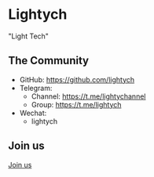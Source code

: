 # Lightych

"Light Tech"

## The Community

- GitHub: https://github.com/lightych
- Telegram:
  - Channel: https://t.me/lightychannel
  - Group: https://t.me/lightych
- Wechat:
  - lightych

## Join us

[Join us](http://lighty.ch/joinus)
